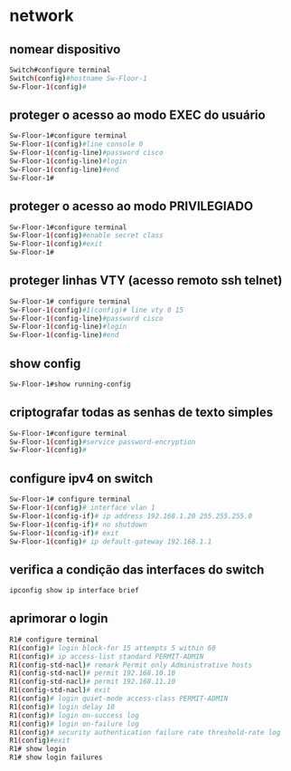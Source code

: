 # network

## nomear dispositivo
```sh
Switch#configure terminal
Switch(config)#hostname Sw-Floor-1
Sw-Floor-1(config)#
```
## proteger o acesso ao modo EXEC do usuário
```sh
Sw-Floor-1#configure terminal
Sw-Floor-1(config)#line console 0
Sw-Floor-1(config-line)#password cisco
Sw-Floor-1(config-line)#login
Sw-Floor-1(config-line)#end
Sw-Floor-1#
```

## proteger o acesso ao modo PRIVILEGIADO
```sh
Sw-Floor-1#configure terminal
Sw-Floor-1(config)#enable secret class
Sw-Floor-1(config)#exit
Sw-Floor-1#
```

## proteger linhas VTY (acesso remoto ssh telnet)
```sh
Sw-Floor-1# configure terminal
Sw-Floor-1(config)#1(config)# line vty 0 15
Sw-Floor-1(config-line)#password cisco 
Sw-Floor-1(config-line)#login 
Sw-Floor-1(config-line)#end
```
## show config
```sh
Sw-Floor-1#show running-config
```
## criptografar todas as senhas de texto simples
```sh
Sw-Floor-1#configure terminal
Sw-Floor-1(config)#service password-encryption
Sw-Floor-1(config)#
```
## configure ipv4 on switch
```sh
Sw-Floor-1# configure terminal
Sw-Floor-1(config)# interface vlan 1
Sw-Floor-1(config-if)# ip address 192.168.1.20 255.255.255.0
Sw-Floor-1(config-if)# no shutdown
Sw-Floor-1(config-if)# exit
Sw-Floor-1(config)# ip default-gateway 192.168.1.1
```

## verifica a condição das interfaces do switch
```sh
ipconfig show ip interface brief
```
## aprimorar o login
```sh
R1# configure terminal
R1(config)# login block-for 15 attempts 5 within 60 
R1(config)# ip access-list standard PERMIT-ADMIN
R1(config-std-nacl)# remark Permit only Administrative hosts     
R1(config-std-nacl)# permit 192.168.10.10
R1(config-std-nacl)# permit 192.168.11.10 
R1(config-std-nacl)# exit 
R1(config)# login quiet-mode access-class PERMIT-ADMIN   
R1(config)# login delay 10  
R1(config)# login on-success log  
R1(config)# login on-failure log
R1(config)# security authentication failure rate threshold-rate log  
R1(config)#exit
R1# show login
R1# show login failures
```
